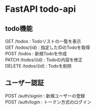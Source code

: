 # FastAPI todo-api

## todo機能
GET /todos : Todoリストの一覧を表示  
GET /todos/{id} : 指定したIDのTodoを取得  
POST /todos : 新規Todoを作成  
PATCH /todos/{id} : Todoの内容を修正  
DELETE /todos/{id} : Todoを削除

## ユーザー認証
POST /auth/signin : 新規ユーザーの登録  
POST /auth/login : トークン方式のログイン
